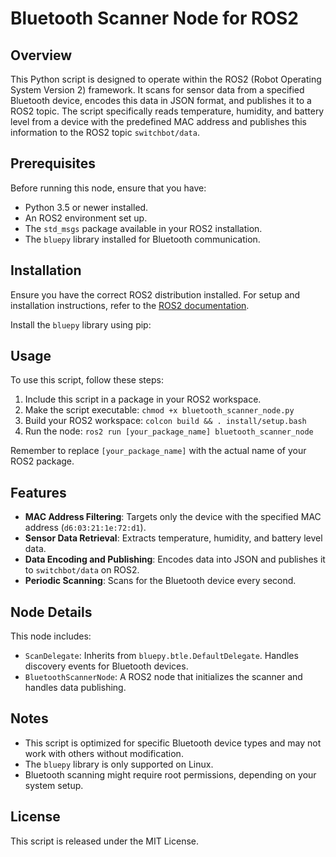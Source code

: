 # Bluetooth Scanner Node for ROS2

## Overview

This Python script is designed to operate within the ROS2 (Robot Operating System Version 2) framework. It scans for sensor data from a specified Bluetooth device, encodes this data in JSON format, and publishes it to a ROS2 topic. The script specifically reads temperature, humidity, and battery level from a device with the predefined MAC address and publishes this information to the ROS2 topic `switchbot/data`.

## Prerequisites

Before running this node, ensure that you have:

- Python 3.5 or newer installed.
- An ROS2 environment set up.
- The `std_msgs` package available in your ROS2 installation.
- The `bluepy` library installed for Bluetooth communication.

## Installation

Ensure you have the correct ROS2 distribution installed. For setup and installation instructions, refer to the [ROS2 documentation](https://docs.ros.org/en/foxy/Installation.html).

Install the `bluepy` library using pip:

## Usage

To use this script, follow these steps:
1. Include this script in a package in your ROS2 workspace.
2. Make the script executable: `chmod +x bluetooth_scanner_node.py`
3. Build your ROS2 workspace: `colcon build && . install/setup.bash`
4. Run the node: `ros2 run [your_package_name] bluetooth_scanner_node`

Remember to replace `[your_package_name]` with the actual name of your ROS2 package.

## Features

- **MAC Address Filtering**: Targets only the device with the specified MAC address (`d6:03:21:1e:72:d1`).
- **Sensor Data Retrieval**: Extracts temperature, humidity, and battery level data.
- **Data Encoding and Publishing**: Encodes data into JSON and publishes it to `switchbot/data` on ROS2.
- **Periodic Scanning**: Scans for the Bluetooth device every second.

## Node Details

This node includes:
- `ScanDelegate`: Inherits from `bluepy.btle.DefaultDelegate`. Handles discovery events for Bluetooth devices.
- `BluetoothScannerNode`: A ROS2 node that initializes the scanner and handles data publishing.

## Notes

- This script is optimized for specific Bluetooth device types and may not work with others without modification.
- The `bluepy` library is only supported on Linux.
- Bluetooth scanning might require root permissions, depending on your system setup.

## License

This script is released under the MIT License.

